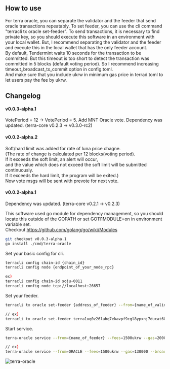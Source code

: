 ## How to use
For terra oracle, you can separate the validator and the feeder that send oracle transactions repeatably. To set feeder, you can use the cli command "terracli tx oracle set-feeder". To send transactions, it is necessary to find private key, so you should execute this software in an environment with your local wallet. But, I recommend separating the validator and the feeder and execute this in the local wallet that has the only feeder account.  
By default, Tendermint waits 10 seconds for the transaction to be committed. But this timeout is too short to detect the transaction was committed in 5 blocks (default voting period). So I recommend increasing timeout_broadcast_tx_commit option in config.toml.  
And make sure that you include ukrw in minimum gas price in terrad.toml to let users pay the fee by ukrw.  

## Changelog
#### v0.0.3-alpha.1
VotePeriod = 12 -> VotePeriod = 5.
Add MNT Oracle vote.
Dependency was updated. (terra-core v0.2.3 -> v0.3.0-rc2)
#### v0.0.2-alpha.2
Soft/hard limit was added for rate of luna price chagne.  
(The rate of change is calculated per 12 blocks(voting period).  
If it exceeds the soft limit, an alert will occur,  
and the value which does not exceed the soft limit will be submitted continuously.  
If it exceeds the hard limit, the program will be exited.)  
Now vote msgs will be sent with prevote for next vote.  
#### v0.0.2-alpha.1
Dependency was updated. (terra-core v0.2.1 -> v0.2.3)  



This software used go module for dependency management, so you should locate this outside of the GOPATH or set GO111MODULE=on in environment variable set.  
Checkout https://github.com/golang/go/wiki/Modules  
```bash
git checkout v0.0.3-alpha.1
go install ./cmd/terra-oracle
```

Set your basic config for cli.
```bash
terracli config chain-id {chain_id}
terracli config node {endpoint_of_your_node_rpc}

ex)
terracli config chain-id soju-0011
terracli config node tcp://localhost:26657
```

Set your feeder.
```bash
terracli tx oracle set-feeder {address_of_feeder} --from={name_of_validator_account} --gas=auto --gas-adjustment=1.25

// ex)
terracli tx oracle set-feeder terra1uq0z26lahq7ekavpf9cgl8ypxnj7ducat60a4w --from=VALIDATOR --gas=auto --gas-adjustment=1.25
```

Start service.
```sh
terra-oracle service --from={name_of_feeder} --fees=1500ukrw --gas=200000 --broadcast-mode=block --validator terravaloper1~~ --change-rate-soft-limit=0.25 --change-rate-hard-limit=1.5

// ex)
terra-oracle service --from=ORACLE --fees=1500ukrw --gas=130000 --broadcast-mode=block --validator=terravaloper1rxawuuuatgwlwj7u59gxw7pnrp4dslgceup2rr --change-rate-soft-limit=0.25 --change-rate-hard-limit=1.5
```

![terra-oracle](https://user-images.githubusercontent.com/16339680/59500255-0800ec80-8ed4-11e9-88f1-2f706b7888a6.png)
